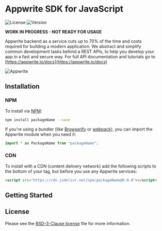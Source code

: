 # Appwrite SDK for JavaScript

![License](https://img.shields.io/github/license//.svg?v=1)
![Version](https://img.shields.io/badge/api%20version-0.3.0-blue.svg?v=1)

**WORK IN PROGRESS - NOT READY FOR USAGE**

Appwrite backend as a service cuts up to 70% of the time and costs required for building a modern application. We abstract and simplify common development tasks behind a REST APIs, to help you develop your app in a fast and secure way. For full API documentation and tutorials go to [https://appwrite.io/docs](https://appwrite.io/docs)

![Appwrite](https://appwrite.io/v1/images/console.png)

## Installation

### NPM

To install via [NPM](https://www.npmjs.com/):

```bash
npm install packageName --save
```

If you're using a bundler (like [Browserify](http://browserify.org/) or [webpack](https://webpack.js.org/)), you can import the Appwrite module when you need it:

```js
import * as PackageName from "packageName";
```

### CDN

To install with a CDN (content delivery network) add the following scripts to the bottom of your <body> tag, but before you use any Appwrite services:

```html
<script src="https://cdn.jsdelivr.net/npm/packageName@0.0.0"></script>
```

## Getting Started

## License

Please see the [BSD-3-Clause license](https://raw.githubusercontent.com/appwrite/appwrite/master/LICENSE) file for more information.